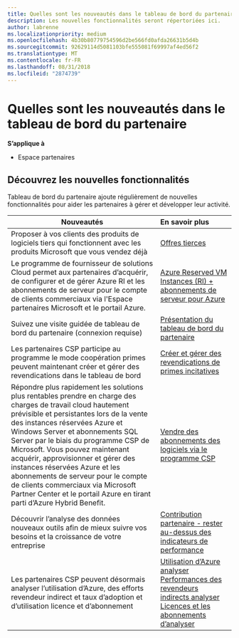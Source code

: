 ```yaml
---
title: Quelles sont les nouveautés dans le tableau de bord du partenaire | L’espace partenaires
description: Les nouvelles fonctionnalités seront répertoriées ici.
author: labrenne
ms.localizationpriority: medium
ms.openlocfilehash: 4b30b80779754596d2be566fd0afda26631b5d4b
ms.sourcegitcommit: 92629114d5081103bfe555081f69997af4ed56f2
ms.translationtype: MT
ms.contentlocale: fr-FR
ms.lasthandoff: 08/31/2018
ms.locfileid: "2874739"
---
```

# <a name="whats-new-in-partner-dashboard"></a>Quelles sont les nouveautés dans le tableau de bord du partenaire

**S’applique à**

-  Espace partenaires

## <a name="check-out-new-features-and-capabilities"></a>Découvrez les nouvelles fonctionnalités 

Tableau de bord du partenaire ajoute régulièrement de nouvelles fonctionnalités pour aider les partenaires à gérer et développer leur activité.


|**Nouveautés**   |**En savoir plus**   |
|----------------------|:-----------------|
|Proposer à vos clients des produits de logiciels tiers qui fonctionnent avec les produits Microsoft que vous vendez déjà   | [Offres tierces](third-party-offers.md)|
|Le programme de fournisseur de solutions Cloud permet aux partenaires d’acquérir, de configurer et de gérer Azure RI et les abonnements de serveur pour le compte de clients commerciaux via l'Espace partenaires Microsoft et le portail Azure.|[Azure Reserved VM Instances (RI) + abonnements de serveur pour Azure](azure-ri-server-subscriptions.md)|
|Suivez une visite guidée de tableau de bord du partenaire (connexion requise)|[Présentation du tableau de bord du partenaire](https://partnercenter.microsoft.com/pcv/redirect?authenticate=true&redirect=%2Fdashboard%2Foverview)|
|Les partenaires CSP participe au programme le mode coopération primes peuvent maintenant créer et gérer des revendications dans le tableau de bord|[Créer et gérer des revendications de primes incitatives](create-incentives-claims.md)|
|Répondre plus rapidement les solutions plus rentables prendre en charge des charges de travail cloud hautement prévisible et persistantes lors de la vente des instances réservées Azure et Windows Server et abonnements SQL Server par le biais du programme CSP de Microsoft. Vous pouvez maintenant acquérir, approvisionner et gérer des instances réservées Azure et les abonnements de serveur pour le compte de clients commerciaux via Microsoft Partner Center et le portail Azure en tirant parti d’Azure Hybrid Benefit.|[Vendre des abonnements des logiciels via le programme CSP](csp-software-subscriptions.md)|
|Découvrir l’analyse des données nouveaux outils afin de mieux suivre vos besoins et la croissance de votre entreprise| [Contribution partenaire - rester au-dessus des indicateurs de performance](partner-contributions.md)|
|Les partenaires CSP peuvent désormais analyser l’utilisation d’Azure, des efforts revendeur indirect et taux d’adoption et d’utilisation licence et d’abonnement|[Utilisation d’Azure analyser](analyze-azure-usage.md) [Performances des revendeurs indirects analyser](Analyze-indirect-resellers.md) [Licences et les abonnements d’analyser](analyze-subscriptions-licenses.md)      |

